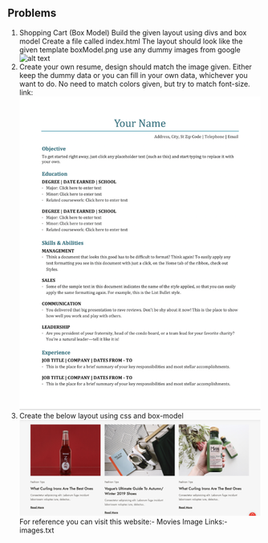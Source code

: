 ## Problems

1.  Shopping Cart (Box Model)
    Build the given layout using divs and box model
    Create a file called index.html The layout should look like the given template boxModel.png
    use any dummy images from google
    ![alt text](movies.png)
2.  Create your own resume, design should match the image given. Either keep the dummy data or you
    can fill in your own data, whichever you want to do. No need to match colors given, but try to match
    font-size.
    link:
    ![alt text](resume.png)
3.  Create the below layout using css and box-model
    ![alt text](shopping.png)
    For reference you can visit this website:- Movies
    Image Links:- images.txt

